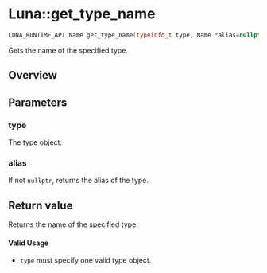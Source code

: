 # Luna::get_type_name

```c++
LUNA_RUNTIME_API Name get_type_name(typeinfo_t type, Name *alias=nullptr)
```

Gets the name of the specified type. 

## Overview


## Parameters
### type
The type object. 

### alias
If not `nullptr`, returns the alias of the type. 

## Return value
Returns the name of the specified type. 

#### Valid Usage
* `type` must specify one valid type object. 

